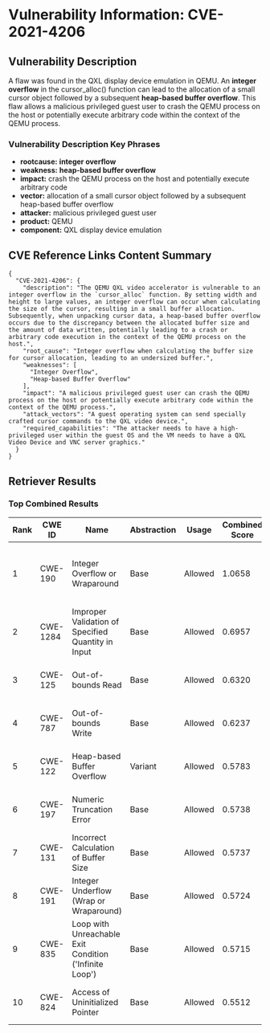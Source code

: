# Vulnerability Information: CVE-2021-4206

## Vulnerability Description
A flaw was found in the QXL display device emulation in QEMU. An **integer overflow** in the cursor_alloc() function can lead to the allocation of a small cursor object followed by a subsequent **heap-based buffer overflow**. This flaw allows a malicious privileged guest user to crash the QEMU process on the host or potentially execute arbitrary code within the context of the QEMU process.

### Vulnerability Description Key Phrases
- **rootcause:** **integer overflow**
- **weakness:** **heap-based buffer overflow**
- **impact:** crash the QEMU process on the host and potentially execute arbitrary code
- **vector:** allocation of a small cursor object followed by a subsequent heap-based buffer overflow
- **attacker:** malicious privileged guest user
- **product:** QEMU
- **component:** QXL display device emulation

## CVE Reference Links Content Summary
```
{
  "CVE-2021-4206": {
    "description": "The QEMU QXL video accelerator is vulnerable to an integer overflow in the `cursor_alloc` function. By setting width and height to large values, an integer overflow can occur when calculating the size of the cursor, resulting in a small buffer allocation. Subsequently, when unpacking cursor data, a heap-based buffer overflow occurs due to the discrepancy between the allocated buffer size and the amount of data written, potentially leading to a crash or arbitrary code execution in the context of the QEMU process on the host.",
    "root_cause": "Integer overflow when calculating the buffer size for cursor allocation, leading to an undersized buffer.",
    "weaknesses": [
      "Integer Overflow",
      "Heap-based Buffer Overflow"
    ],
    "impact": "A malicious privileged guest user can crash the QEMU process on the host or potentially execute arbitrary code within the context of the QEMU process.",
    "attack_vectors": "A guest operating system can send specially crafted cursor commands to the QXL video device.",
    "required_capabilities": "The attacker needs to have a high-privileged user within the guest OS and the VM needs to have a QXL Video Device and VNC server graphics."
  }
}
```

## Retriever Results

### Top Combined Results

| Rank | CWE ID | Name | Abstraction | Usage | Combined Score | Retrievers | Individual Scores |
|------|--------|------|-------------|-------|---------------|------------|-------------------|
| 1 | CWE-190 | Integer Overflow or Wraparound | Base | Allowed | 1.0658 | dense, sparse, graph | dense: 0.590, sparse: 0.722, graph: 1.000 |
| 2 | CWE-1284 | Improper Validation of Specified Quantity in Input | Base | Allowed | 0.6957 | sparse, graph | sparse: 0.591, graph: 1.000 |
| 3 | CWE-125 | Out-of-bounds Read | Base | Allowed | 0.6320 | sparse, graph | sparse: 0.636, graph: 0.750 |
| 4 | CWE-787 | Out-of-bounds Write | Base | Allowed | 0.6237 | sparse, graph | sparse: 0.550, graph: 0.865 |
| 5 | CWE-122 | Heap-based Buffer Overflow | Variant | Allowed | 0.5783 | dense, sparse | dense: 0.549, sparse: 0.615 |
| 6 | CWE-197 | Numeric Truncation Error | Base | Allowed | 0.5738 | dense, sparse | dense: 0.510, sparse: 0.557 |
| 7 | CWE-131 | Incorrect Calculation of Buffer Size | Base | Allowed | 0.5737 | dense, sparse | dense: 0.516, sparse: 0.551 |
| 8 | CWE-191 | Integer Underflow (Wrap or Wraparound) | Base | Allowed | 0.5724 | dense, sparse | dense: 0.533, sparse: 0.535 |
| 9 | CWE-835 | Loop with Unreachable Exit Condition ('Infinite Loop') | Base | Allowed | 0.5715 | dense, sparse | dense: 0.505, sparse: 0.557 |
| 10 | CWE-824 | Access of Uninitialized Pointer | Base | Allowed | 0.5512 | sparse, graph | sparse: 0.531, graph: 0.691 |

